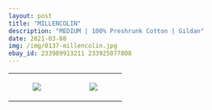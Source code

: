 ```yaml
---
layout: post
title: "MILLENCOLIN"
description: "MEDIUM | 100% Preshrunk Cotton | Gildan"
date: 2021-03-08
img: /img/0137-millencolin.jpg
ebay_id: 233989913211 233925077808
---
```




<table style="width:100%;"><tr><td style="vertical-align:top;">
      <figure class="tmblr-full" data-orig-height="2048" data-orig-width="1365" data-orig-src="https://concertshirts.netlify.app/shirts/0137/0137-01.jpg"><img src="https://64.media.tumblr.com/f4d63cc84476ca126575a151ab81d719/327319ce514a6a14-58/s540x810/3bcc42ce220b2c955d7ef96a4c801acc3a140b1c.jpg" data-orig-height="2048" data-orig-width="1365" data-orig-src="https://concertshirts.netlify.app/shirts/0137/0137-01.jpg"/></figure></td>
    <td style="vertical-align:top;">
      <figure class="tmblr-full" data-orig-height="2048" data-orig-width="1365" data-orig-src="https://concertshirts.netlify.app/shirts/0137/0137-02.jpg"><img src="https://64.media.tumblr.com/21e974791cbbb5ea9727dd37b9d01365/327319ce514a6a14-1d/s540x810/9fd434f8d2fe8a527cd2978d5ce3493053d729a7.jpg" data-orig-height="2048" data-orig-width="1365" data-orig-src="https://concertshirts.netlify.app/shirts/0137/0137-02.jpg"/></figure></td>
  </tr></table>
